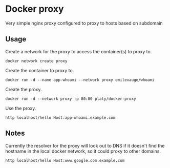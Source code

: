 # Docker proxy

Very simple nginx proxy configured to proxy to hosts based on subdomain

## Usage

Create a network for the proxy to access the container(s) to proxy to.
```
docker network create proxy
```

Create the container to proxy to.
```
docker run -d --name app-whoami --network proxy emilevauge/whoami
```

Create the proxy.
```
docker run -d --network proxy -p 80:80 platy/docker-proxy
```

Use the proxy.
```
http localhost/hello Host:app-whoami.example.com
```

## Notes

Currently the resolver for the proxy will look out to DNS if it doesn't find the hostname in the local docker network, so it could proxy to other domains.
```
http localhost/hello Host:www.google.com.example.com
```

